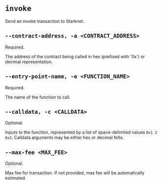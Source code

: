 # `invoke`
Send an invoke transaction to Starknet.

## `--contract-address, -a <CONTRACT_ADDRESS>`
Required.

The address of the contract being called in hex (prefixed with '0x') or decimal representation.

## `--entry-point-name, -e <FUNCTION_NAME>`
Required.

The name of the function to call.

## `--calldata, -c <CALLDATA>`
Optional.

Inputs to the function, represented by a list of space-delimited values `0x1 2 0x3`.
Calldata arguments may be either hex or decimal felts.

## `--max-fee <MAX_FEE>`
Optional.

Max fee for transaction. If not provided, max fee will be automatically estimated.
